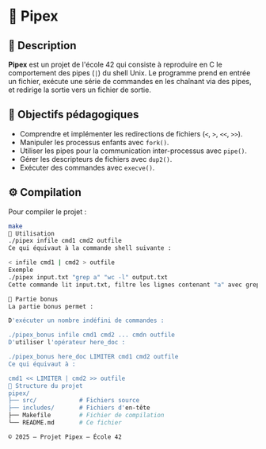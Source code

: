 # 🔧 Pipex

## 📘 Description

**Pipex** est un projet de l'école 42 qui consiste à reproduire en C le comportement des pipes (`|`) du shell Unix. Le programme prend en entrée un fichier, exécute une série de commandes en les chaînant via des pipes, et redirige la sortie vers un fichier de sortie.

## 🎯 Objectifs pédagogiques

- Comprendre et implémenter les redirections de fichiers (`<`, `>`, `<<`, `>>`).
- Manipuler les processus enfants avec `fork()`.
- Utiliser les pipes pour la communication inter-processus avec `pipe()`.
- Gérer les descripteurs de fichiers avec `dup2()`.
- Exécuter des commandes avec `execve()`.

## ⚙️ Compilation

Pour compiler le projet :

```bash
make
🚀 Utilisation
./pipex infile cmd1 cmd2 outfile
Ce qui équivaut à la commande shell suivante :

< infile cmd1 | cmd2 > outfile
Exemple
./pipex input.txt "grep a" "wc -l" output.txt
Cette commande lit input.txt, filtre les lignes contenant "a" avec grep, puis compte le nombre de lignes avec wc -l, et écrit le résultat dans output.txt.

🧪 Partie bonus
La partie bonus permet :

D'exécuter un nombre indéfini de commandes :

./pipex_bonus infile cmd1 cmd2 ... cmdn outfile
D'utiliser l'opérateur here_doc :

./pipex_bonus here_doc LIMITER cmd1 cmd2 outfile
Ce qui équivaut à :

cmd1 << LIMITER | cmd2 >> outfile
📁 Structure du projet
pipex/
├── src/            # Fichiers source
├── includes/       # Fichiers d'en-tête
├── Makefile        # Fichier de compilation
└── README.md       # Ce fichier

© 2025 – Projet Pipex – École 42